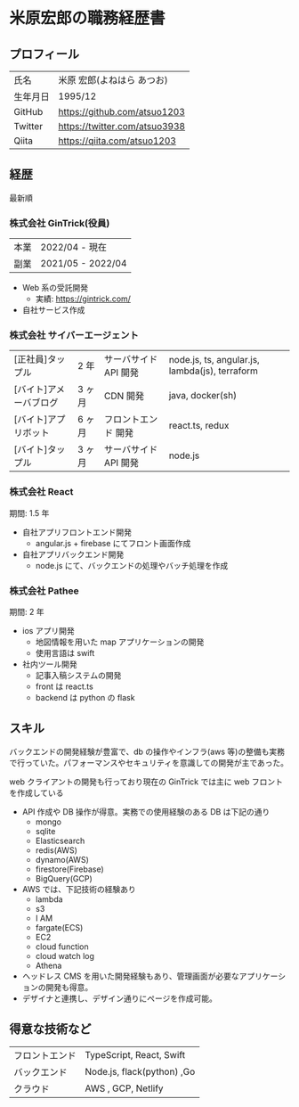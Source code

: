 # 米原宏郎の職務経歴書

## プロフィール

|          |                               |
| -------- | ----------------------------- |
| 氏名     | 米原 宏郎(よねはら あつお)    |
| 生年月日 | 1995/12                       |
| GitHub   | https://github.com/atsuo1203  |
| Twitter  | https://twitter.com/atsuo3938 |
| Qiita    | https://qiita.com/atsuo1203   |

## 経歴

最新順

### 株式会社 GinTrick(役員)

|      |                   |
| ---- | ----------------- |
| 本業 | 2022/04 - 現在    |
| 副業 | 2021/05 - 2022/04 |

- Web 系の受託開発
  - 実績: https://gintrick.com/
- 自社サービス作成

### 株式会社 サイバーエージェント

|                        |        |                       |                                                |
| ---------------------- | ------ | --------------------- | ---------------------------------------------- |
| [正社員]タップル       | 2 年   | サーバサイド API 開発 | node.js, ts, angular.js, lambda(js), terraform |
| [バイト]アメーバブログ | 3 ヶ月 | CDN 開発              | java, docker(sh)                               |
| [バイト]アプリボット   | 6 ヶ月 | フロントエンド 開発   | react.ts, redux                                |
| [バイト]タップル       | 3 ヶ月 | サーバサイド API 開発 | node.js                                        |

### 株式会社 React

期間: 1.5 年

- 自社アプリフロントエンド開発
  - angular.js + firebase にてフロント画面作成
- 自社アプリバックエンド開発
  - node.js にて、バックエンドの処理やバッチ処理を作成

### 株式会社 Pathee

期間: 2 年

- ios アプリ開発
  - 地図情報を用いた map アプリケーションの開発
  - 使用言語は swift
- 社内ツール開発
  - 記事入稿システムの開発
  - front は react.ts
  - backend は python の flask

## スキル

バックエンドの開発経験が豊富で、db の操作やインフラ(aws 等)の整備も実務で行っていた。パフォーマンスやセキュリティを意識しての開発が主であった。

web クライアントの開発も行っており現在の GinTrick では主に web フロントを作成している

- API 作成や DB 操作が得意。実務での使用経験のある DB は下記の通り
  - mongo
  - sqlite
  - Elasticsearch
  - redis(AWS)
  - dynamo(AWS)
  - firestore(Firebase)
  - BigQuery(GCP)
- AWS では、下記技術の経験あり
  - lambda
  - s3
  - I AM
  - fargate(ECS)
  - EC2
  - cloud function
  - cloud watch log
  - Athena
- ヘッドレス CMS を用いた開発経験もあり、管理画面が必要なアプリケーションの開発も得意。
- デザイナと連携し、デザイン通りにページを作成可能。

## 得意な技術など

|                |                            |
| -------------- | -------------------------- |
| フロントエンド | TypeScript, React, Swift   |
| バックエンド   | Node.js, flack(python) ,Go |
| クラウド       | AWS , GCP, Netlify         |
